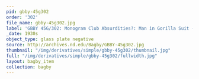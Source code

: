 ```yaml
---
pid: gbby-45g302
order: '302'
file_name: gbby-45g302.jpg
label: 'GBBY 45G/302: Monogram Club Absurdities?: Man in Gorilla Suit - c1930s'
_date: 1930s
object_type: glass plate negative
source: http://archives.nd.edu/Bagby/GBBY-45g302.jpg
thumbnail: "/img/derivatives/simple/gbby-45g302/thumbnail.jpg"
full: "/img/derivatives/simple/gbby-45g302/fullwidth.jpg"
layout: bagby_item
collection: bagby
---
```

